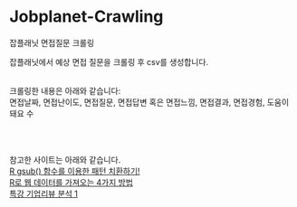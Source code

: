 # Jobplanet-Crawling
잡플래닛 면접질문 크롤링  

잡플래닛에서 예상 면접 질문을 크롤링 후 csv를 생성합니다.  
<br/>

크롤링한 내용은 아래와 같습니다:  
면접날짜, 면접난이도, 면접질문, 면접답변 혹은 면접느낌, 면접결과, 면접경험, 도움이돼요 수  

<br/>
<br/>

참고한 사이트는 아래와 같습니다.  
[R gsub() 함수를 이용한 패턴 치환하기!](https://quantumcomputer.tistory.com/99)  
[R로 웹 데이터를 가져오는 4가지 방법](https://tidyverse-korea.github.io/r-meetup-x-presser/kaggle/Meetup_3/crawling/getWebR.pdf)  
[특강 기업리뷰 분석 1](https://mrkevinna.github.io/%ED%8A%B9%EA%B0%95-%EA%B8%B0%EC%97%85%EB%A6%AC%EB%B7%B0-%EB%B6%84%EC%84%9D-1/)

